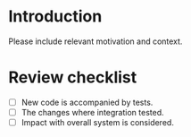 # Introduction
Please include relevant motivation and context.

# Review checklist

- [ ] New code is accompanied by tests.
- [ ] The changes where integration tested.
- [ ] Impact with overall system is considered.
